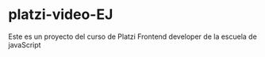 # platzi-video-EJ
Este es un proyecto del curso de Platzi Frontend developer de la escuela de javaScript
